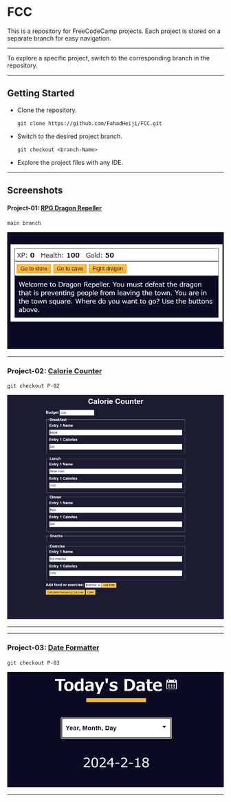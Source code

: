 # FCC
This is a repository for FreeCodeCamp projects. Each project is stored on a separate branch for easy navigation.
___

To explore a specific project, switch to the corresponding branch in the repository.

___

## Getting Started

- Clone the repository.

  ```git
  git clone https://github.com/FahadHeiji/FCC.git
  ```
- Switch to the desired project branch.

  ```git
  git checkout <branch-Name>
  ```

- Explore the project files with any IDE.
___


## Screenshots
#### Project-01: [RPG Dragon Repeller](https://rpg-heiji.netlify.app)
```git
main branch
```

![Project-01-Preview](https://github.com/FahadHeiji/FCC/blob/main/imgs/Project-01.png)
____
### Project-02: [Calorie Counter](https://calorie-counter-heiji.netlify.app)

  
```git
git checkout P-02
```

![Project-02-Preview](https://github.com/FahadHeiji/FCC/blob/main/imgs/Project-02.png)
____
____
### Project-03: [Date Formatter](https://date-formatter.netlify.app)

  
```git
git checkout P-03
```

![Project-02-Preview](https://github.com/FahadHeiji/FCC/blob/main/imgs/Project-03.png)
____
